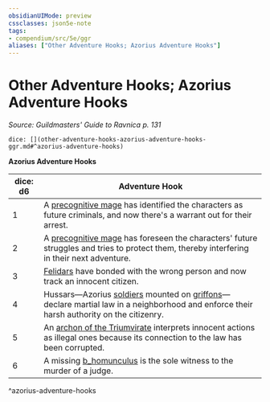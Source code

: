 ```yaml
---
obsidianUIMode: preview
cssclasses: json5e-note
tags:
- compendium/src/5e/ggr
aliases: ["Other Adventure Hooks; Azorius Adventure Hooks"]
---
```

# Other Adventure Hooks; Azorius Adventure Hooks
*Source: Guildmasters' Guide to Ravnica p. 131* 

`dice: [](other-adventure-hooks-azorius-adventure-hooks-ggr.md#^azorius-adventure-hooks)`

**Azorius Adventure Hooks**

| dice: d6 | Adventure Hook |
|----------|----------------|
| 1 | A [precognitive mage](b_precognitive-mage-ggr.md) has identified the characters as future criminals, and now there's a warrant out for their arrest. |
| 2 | A [precognitive mage](b_precognitive-mage-ggr.md) has foreseen the characters' future struggles and tries to protect them, thereby interfering in their next adventure. |
| 3 | [Felidars](b_felidar-ggr.md) have bonded with the wrong person and now track an innocent citizen. |
| 4 | Hussars—Azorius [soldiers](b_soldier-ggr.md)  mounted on [griffons](b_griffon.md)—declare martial law in a neighborhood and enforce their harsh authority on the citizenry. |
| 5 | An [archon of the Triumvirate](b_archon-of-the-triumvirate-ggr.md) interprets innocent actions as illegal ones because its connection to the law has been corrupted. |
| 6 | A missing [b_homunculus](b_homunculus.md) is the sole witness to the murder of a judge. |
^azorius-adventure-hooks
